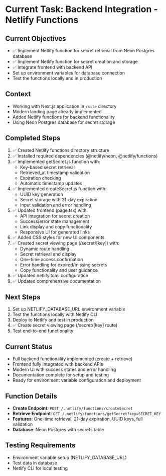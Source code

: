 # Current Task: Backend Integration - Netlify Functions

## Current Objectives
- ✅ Implement Netlify function for secret retrieval from Neon Postgres database
- ✅ Implement Netlify function for secret creation and storage
- ✅ Integrate frontend with backend API
- Set up environment variables for database connection
- Test the functions locally and in production

## Context
- Working with Next.js application in `/site` directory
- Modern landing page already implemented
- Added Netlify functions for backend functionality
- Using Neon Postgres database for secret storage

## Completed Steps
1. ✅ Created Netlify functions directory structure
2. ✅ Installed required dependencies (@netlify/neon, @netlify/functions)
3. ✅ Implemented getSecret.js function with:
   - Key-based secret retrieval
   - Retrieved_at timestamp validation
   - Expiration checking
   - Automatic timestamp updates
4. ✅ Implemented createSecret.js function with:
   - UUID key generation
   - Secret storage with 21-day expiration
   - Input validation and error handling
5. ✅ Updated frontend (page.tsx) with:
   - API integration for secret creation
   - Success/error state management
   - Link display and copy functionality
   - Responsive UI for generated links
6. ✅ Added CSS styles for new UI components
7. ✅ Created secret viewing page (/secret/[key]) with:
   - Dynamic route handling
   - Secret retrieval and display
   - One-time access confirmation
   - Error handling for expired/missing secrets
   - Copy functionality and user guidance
8. ✅ Updated netlify.toml configuration
9. ✅ Updated comprehensive documentation

## Next Steps
1. Set up NETLIFY_DATABASE_URL environment variable
2. Test the functions locally with Netlify CLI
3. Deploy to Netlify and test in production
4. ✅ Create secret viewing page (/secret/[key] route)
5. Test end-to-end functionality

## Current Status
- Full backend functionality implemented (create + retrieve)
- Frontend fully integrated with backend APIs
- Modern UI with success states and error handling
- Documentation complete for setup and testing
- Ready for environment variable configuration and deployment

## Function Details
- **Create Endpoint**: `POST /.netlify/functions/createSecret`
- **Retrieve Endpoint**: `GET /.netlify/functions/getSecret?key=SECRET_KEY`
- **Features**: One-time retrieval, 21-day expiration, UUID keys, full validation
- **Database**: Neon Postgres with secrets table

## Testing Requirements
- Environment variable setup (NETLIFY_DATABASE_URL)
- Test data in database
- Netlify CLI for local testing
